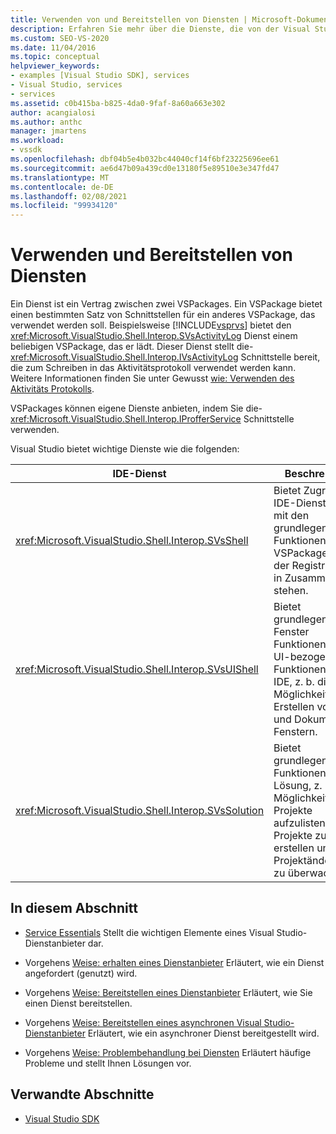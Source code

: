 ```yaml
---
title: Verwenden von und Bereitstellen von Diensten | Microsoft-Dokumentation
description: Erfahren Sie mehr über die Dienste, die von der Visual Studio-IDE für VSPackages bereitgestellt und verwendet werden können. In diesen Artikeln wird beschrieben, wie Sie Dienste erhalten und bereitstellen.
ms.custom: SEO-VS-2020
ms.date: 11/04/2016
ms.topic: conceptual
helpviewer_keywords:
- examples [Visual Studio SDK], services
- Visual Studio, services
- services
ms.assetid: c0b415ba-b825-4da0-9faf-8a60a663e302
author: acangialosi
ms.author: anthc
manager: jmartens
ms.workload:
- vssdk
ms.openlocfilehash: dbf04b5e4b032bc44040cf14f6bf23225696ee61
ms.sourcegitcommit: ae6d47b09a439cd0e13180f5e89510e3e347fd47
ms.translationtype: MT
ms.contentlocale: de-DE
ms.lasthandoff: 02/08/2021
ms.locfileid: "99934120"
---
```

# <a name="using-and-providing-services"></a>Verwenden und Bereitstellen von Diensten
Ein Dienst ist ein Vertrag zwischen zwei VSPackages. Ein VSPackage bietet einen bestimmten Satz von Schnittstellen für ein anderes VSPackage, das verwendet werden soll. Beispielsweise [!INCLUDE[vsprvs](../code-quality/includes/vsprvs_md.md)] bietet den <xref:Microsoft.VisualStudio.Shell.Interop.SVsActivityLog> Dienst einem beliebigen VSPackage, das er lädt. Dieser Dienst stellt die- <xref:Microsoft.VisualStudio.Shell.Interop.IVsActivityLog> Schnittstelle bereit, die zum Schreiben in das Aktivitätsprotokoll verwendet werden kann. Weitere Informationen finden Sie unter Gewusst [wie: Verwenden des Aktivitäts Protokolls](../extensibility/how-to-use-the-activity-log.md).

 VSPackages können eigene Dienste anbieten, indem Sie die- <xref:Microsoft.VisualStudio.Shell.Interop.IProfferService> Schnittstelle verwenden.

 Visual Studio bietet wichtige Dienste wie die folgenden:

|IDE-Dienst|Beschreibung|
|-----------------|-----------------|
|<xref:Microsoft.VisualStudio.Shell.Interop.SVsShell>|Bietet Zugriff auf IDE-Dienste, die mit den grundlegenden Funktionen, VSPackages und der Registrierung in Zusammenhang stehen.|
|<xref:Microsoft.VisualStudio.Shell.Interop.SVsUIShell>|Bietet grundlegende Fenster Funktionen und UI-bezogene Funktionen in der IDE, z. b. die Möglichkeit zum Erstellen von Tools und Dokument Fenstern.|
|<xref:Microsoft.VisualStudio.Shell.Interop.SVsSolution>|Bietet grundlegende Funktionen für die Lösung, z. b. die Möglichkeit, Projekte aufzulisten, neue Projekte zu erstellen und Projektänderungen zu überwachen.|

## <a name="in-this-section"></a>In diesem Abschnitt
- [Service Essentials](../extensibility/internals/service-essentials.md) Stellt die wichtigen Elemente eines Visual Studio-Dienstanbieter dar.

- Vorgehens [Weise: erhalten eines Dienstanbieter](../extensibility/how-to-get-a-service.md) Erläutert, wie ein Dienst angefordert (genutzt) wird.

- Vorgehens [Weise: Bereitstellen eines Dienstanbieter](../extensibility/how-to-provide-a-service.md) Erläutert, wie Sie einen Dienst bereitstellen.

- Vorgehens [Weise: Bereitstellen eines asynchronen Visual Studio-Dienstanbieter](../extensibility/how-to-provide-an-asynchronous-visual-studio-service.md) Erläutert, wie ein asynchroner Dienst bereitgestellt wird.

- Vorgehens [Weise: Problembehandlung bei Diensten](../extensibility/how-to-troubleshoot-services.md) Erläutert häufige Probleme und stellt Ihnen Lösungen vor.

## <a name="related-sections"></a>Verwandte Abschnitte
- [Visual Studio SDK](../extensibility/visual-studio-sdk.md)
